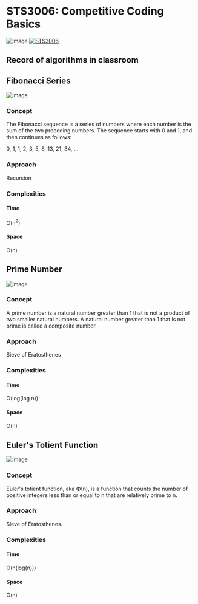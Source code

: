 # STS3006: Competitive Coding Basics
![image](https://github.com/Rajkanwars15/STS3006/assets/89787756/9531cf5e-66dc-4e41-b378-b47959fd4a6d)
[![STS3006](https://github.com/Rajkanwars15/STS3006/assets/89787756/9531cf5e-66dc-4e41-b378-b47959fd4a6d)](https://github.com/Rajkanwars15/STS3006)

## Record of algorithms in classroom

## Fibonacci Series
![image](https://github.com/Rajkanwars15/STS3006/assets/89787756/46e6df59-2a25-4246-9c9f-b8ce90e8f6b3)

### Concept
The Fibonacci sequence is a series of numbers where each number is the sum of the two preceding numbers. The sequence starts with 0 and 1, and then continues as follows:

0, 1, 1, 2, 3, 5, 8, 13, 21, 34, ...

### Approach
Recursion

### Complexities
#### Time
O(n<sup>2</sup>)

#### Space
O(n)

## Prime Number
![image](https://github.com/Rajkanwars15/STS3006/assets/89787756/0dc1384e-dbdb-4164-babd-ca217af5935f)

### Concept
A prime number is a natural number greater than 1 that is not a product of two smaller natural numbers. A natural number greater than 1 that is not prime is called a composite number.

### Approach
Sieve of Eratosthenes

### Complexities
#### Time
O(log(log n))

#### Space
O(n)

## Euler's Totient Function
![image](https://github.com/Rajkanwars15/STS3006/assets/89787756/39439613-89f3-4d0e-bcb3-a72bfbd06d59)

### Concept
Euler's totient function, aka Φ(n), is a function that counts the number of positive integers less than or equal to n that are relatively prime to n.

### Approach
Sieve of Eratosthenes.

### Complexities
#### Time
O(n(log(n)))

#### Space
O(n)
